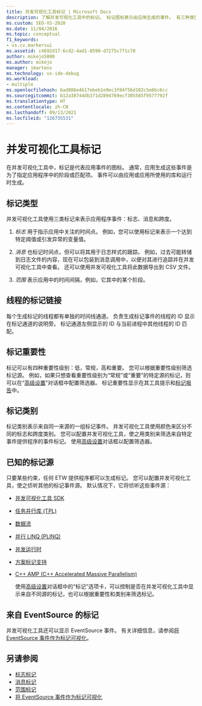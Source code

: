 ```yaml
---
title: 并发可视化工具标记 | Microsoft Docs
description: 了解并发可视化工具中的标记。 标记图标表示由应用生成的事件。 有三种类型：标志、消息和范围。
ms.custom: SEO-VS-2020
ms.date: 11/04/2016
ms.topic: conceptual
f1_keywords:
- vs.cv.markersui
ms.assetid: c4692d17-6cd2-4ad1-8590-d7275c771c70
author: mikejo5000
ms.author: mikejo
manager: jmartens
ms.technology: vs-ide-debug
ms.workload:
- multiple
ms.openlocfilehash: 6ad086e4b17ebeb1e9ec3f04f56d102c5e6bc6cc
ms.sourcegitcommit: b12a38744db371d2894769ecf305585f9577792f
ms.translationtype: HT
ms.contentlocale: zh-CN
ms.lasthandoff: 09/13/2021
ms.locfileid: "126735531"
---
```

# <a name="concurrency-visualizer-markers"></a>并发可视化工具标记
在并发可视化工具中，标记是代表应用事件的图标。  通常，应用生成这些事件是为了指定应用程序中的阶段或匹配项。  事件可以由应用或应用所使用的库和运行时生成。

## <a name="kinds-of-markers"></a>标记类型
 并发可视化工具使用三类标记来表示应用程序事件：标志、消息和跨度。

1. *标志* 用于指示应用中关注的时间点。  例如，您可以使用标记来表示一个达到特定阈值或引发异常的变量值。

2. *消息* 也标记时间点，但可以将其用于日志样式的跟踪。  例如，过去可能转储到日志文件的内容，现在可以包装到消息调用中，以便对其进行追踪并在并发可视化工具中查看。 还可以使用并发可视化工具将此数据导出到 CSV 文件。

3. *范围* 表示应用中的时间间隔，例如，它其中的某个阶段。

## <a name="marker-linkage-to-threads"></a>线程的标记链接
 每个生成标记的线程都有单独的时间线通道。  负责生成标记事件的线程的 ID 显示在标记通道的说明旁。  标记通道左侧显示的 ID 与当前进程中其他线程的 ID 匹配。

## <a name="marker-importance"></a>标记重要性
 标记可以有四种重要性级别：低，常规，高和重要。  您可以根据重要性级别筛选标记源。  例如，如果只想查看重要性级别为“常规”或“重要”的特定源的标记，则可以在“[高级设置](../profiling/advanced-settings-dialog-box-concurrency-visualizer.md)”对话框中配置筛选器。 标记重要性显示在其工具提示和[标记报告](../profiling/markers-report.md)中。

## <a name="marker-category"></a>标记类别
 标记类别表示来自同一来源的一组标记事件。  并发可视化工具使用颜色来区分不同的标志和跨度类别。 您可以配置并发可视化工具，使之用类别来筛选来自特定事件提供程序的事件标记。  使用[高级设置](../profiling/advanced-settings-dialog-box-concurrency-visualizer.md)对话框以配置筛选器。

## <a name="known-sources-of-markers"></a>已知的标记源
 只要某些约束，任何 ETW 提供程序都可以生成标记。 您可以配置并发可视化工具，使之侦听其他的标记事件源。 默认情况下，它将侦听这些事件源：

- [并发可视化工具 SDK](../profiling/concurrency-visualizer-sdk.md)

- [任务并行库 (TPL)](/dotnet/standard/parallel-programming/task-parallel-library-tpl)

- [数据流](/dotnet/standard/parallel-programming/dataflow-task-parallel-library)

- [并行 LINQ (PLINQ)](/dotnet/standard/parallel-programming/parallel-linq-plinq)

- [并发运行时](/cpp/parallel/concrt/concurrency-runtime)

- [方案标记支持](/previous-versions/visualstudio/visual-studio-2010/dd984115\(v\=vs.100\))

- [C++ AMP (C++ Accelerated Massive Parallelism)](/cpp/parallel/amp/cpp-amp-cpp-accelerated-massive-parallelism)

  使用[高级设置](../profiling/advanced-settings-dialog-box-concurrency-visualizer.md)对话框中的“标记”选项卡，可以控制是否在并发可视化工具中显示来自不同源的标记，也可以根据重要性和类别来筛选标记。

## <a name="markers-from-eventsource"></a>来自 EventSource 的标记
 并发可视化工具还可以显示 EventSource 事件。  有关详细信息，请参阅[将 EventSource 事件作为标记可视化](../profiling/visualizing-eventsource-events-as-markers.md)。

## <a name="see-also"></a>另请参阅
- [标志标记](../profiling/flag-markers.md)
- [消息标记](../profiling/message-markers.md)
- [范围标记](../profiling/span-markers.md)
- [将 EventSource 事件作为标记可视化](../profiling/visualizing-eventsource-events-as-markers.md)